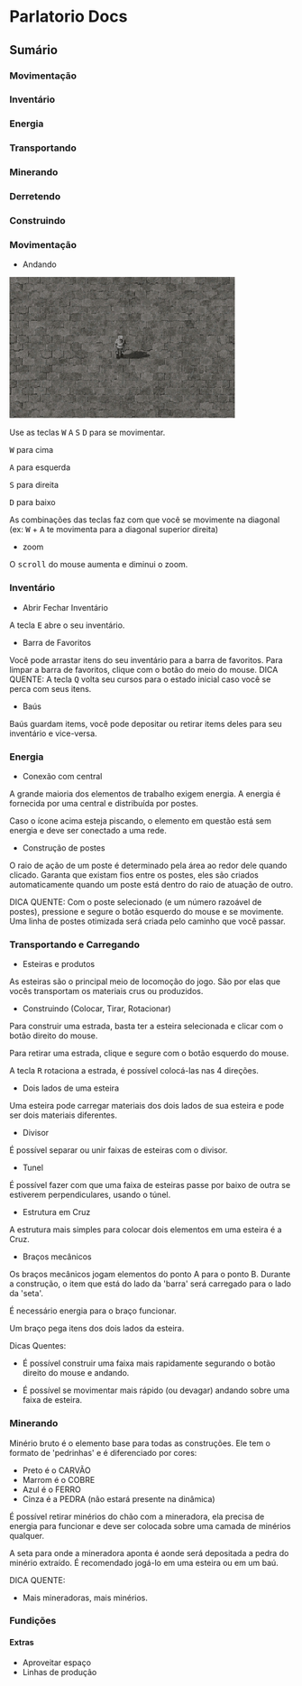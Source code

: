 # Parlatorio Docs

## Sumário

### Movimentação
### Inventário
### Energia
### Transportando
### Minerando
### Derretendo
### Construindo


### Movimentação

- Andando

![](wasd.gif)

Use as teclas <kbd>W</kbd> <kbd>A</kbd> <kbd>S</kbd> <kbd>D</kbd> para se movimentar.

<kbd>W</kbd> para cima

<kbd>A</kbd> para esquerda

<kbd>S</kbd> para direita

<kbd>D</kbd> para baixo

As combinações das teclas faz com que você se movimente na diagonal (ex: <kbd>W</kbd> + <kbd>A</kbd> te movimenta para a diagonal superior direita)


- zoom

O <kbd>scroll</kbd> do mouse aumenta e diminui o zoom.


### Inventário

- Abrir Fechar Inventário

A tecla <kbd>E</kbd> abre o seu inventário.

- Barra de Favoritos

Você pode arrastar itens do seu inventário para a barra de favoritos. Para limpar a barra de favoritos, clique com o botão do meio do mouse.
DICA QUENTE: A tecla <kbd>Q</kbd> volta seu cursos para o estado inicial caso você se perca com seus itens.

- Baús

Baús guardam items, você pode depositar ou retirar items deles para seu inventário e vice-versa.

### Energia
- Conexão com central

A grande maioria dos elementos de trabalho exigem energia. A energia é fornecida por uma central e distribuída por postes.

Caso o ícone acima esteja piscando, o elemento em questão está sem energia e deve ser conectado a uma rede.

- Construção de postes

O raio de ação de um poste é determinado pela área ao redor dele quando clicado.
Garanta que existam fios entre os postes, eles são criados automaticamente quando um poste está dentro do raio de atuação de outro.

DICA QUENTE: Com o poste selecionado (e um número razoável de postes), pressione e segure o botão esquerdo do mouse e se movimente. Uma linha de postes otimizada será criada pelo caminho que você passar.


### Transportando e Carregando

- Esteiras e produtos

As esteiras são o principal meio de locomoção do jogo. São por elas que vocês transportam os materiais crus ou produzidos.

- Construindo (Colocar, Tirar, Rotacionar)

Para construir uma estrada, basta ter a esteira selecionada e clicar com o botão direito do mouse. 

Para retirar uma estrada, clique e segure com o botão esquerdo do mouse.

A tecla <kbd>R</kbd> rotaciona a estrada, é possível colocá-las nas 4 direções.


- Dois lados de uma esteira

Uma esteira pode carregar materiais dos dois lados de sua esteira e pode ser dois materiais diferentes.

- Divisor

É possível separar ou unir faixas de esteiras com o divisor.

- Tunel

É possível fazer com que uma faixa de esteiras passe por baixo de outra se estiverem perpendiculares, usando o túnel.

- Estrutura em Cruz

A estrutura mais simples para colocar dois elementos em uma esteira é a Cruz.


- Braços mecânicos

Os braços mecânicos jogam elementos do ponto A para o ponto B. Durante a construção, o item que está do lado da 'barra' será carregado para o lado da 'seta'.

É necessário energia para o braço funcionar.

Um braço pega itens dos dois lados da esteira.

Dicas Quentes:

- É possível construir uma faixa mais rapidamente segurando o botão direito do mouse e andando.

- É possível se movimentar mais rápido (ou devagar) andando sobre uma faixa de esteira.

### Minerando

Minério bruto é o elemento base para todas as construções. Ele tem o formato de 'pedrinhas' e é diferenciado por cores:

- Preto é o CARVÃO
- Marrom é o COBRE
- Azul é o FERRO
- Cinza é a PEDRA (não estará presente na dinâmica)

É possível retirar minérios do chão com a mineradora, ela precisa de energia para funcionar e deve ser colocada sobre uma camada de minérios qualquer.

A seta para onde a mineradora aponta é aonde será depositada a pedra do minério extraído. É recomendado jogá-lo em uma esteira ou em um baú.

DICA QUENTE:

- Mais mineradoras, mais minérios.

### Fundições



#### Extras
- Aproveitar espaço
- Linhas de produção
